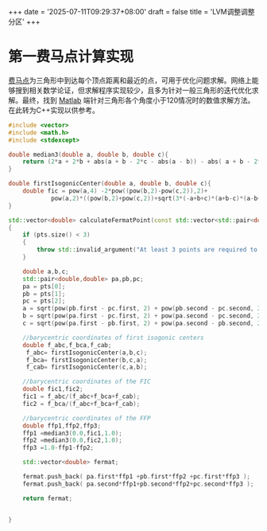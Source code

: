 +++
date = '2025-07-11T09:29:37+08:00'
draft = false
title = 'LVM调整调整分区'
+++
# 第一费马点计算实现

[费马点](https://en.wikipedia.org/wiki/Fermat_point)为三角形中到达每个顶点距离和最近的点，可用于优化问题求解。网络上能够搜到相关数学论证，但求解程序实现较少，且多为针对一般三角形的迭代优化求解。最终，找到 [Matlab](https://demonstrations.wolfram.com/FirstFermatPointAndIsogonicCenterOfATriangle/) 端针对三角形各个角度小于120情况时的数值求解方法。在此转为C++实现以供参考。

```C++
#include <vector>
#include <math.h>
#include <stdexcept>

double median3(double a, double b, double c){
    return (2*a + 2*b + abs(a + b - 2*c - abs(a - b)) - abs( a + b - 2*c + abs(a - b)))/4;
}

double firstIsogonicCenter(double a, double b, double c){
    double fic = pow(a,4) -2*pow((pow(b,2)-pow(c,2)),2)+ 
            pow(a,2)*((pow(b,2)+pow(c,2))+sqrt(3*(-a+b+c)*(a+b-c)*(a-b+c)*(a+b+c)));
}

std::vector<double> calculateFermatPoint(const std::vector<std::pair<double, double>> &pts)
{
    if (pts.size() < 3)
    {
        throw std::invalid_argument("At least 3 points are required to calculate the Fermat point.");
    }

    double a,b,c;
    std::pair<double,double> pa,pb,pc;
    pa = pts[0];
    pb = pts[1];
    pc = pts[2];
    a = sqrt(pow(pb.first - pc.first, 2) + pow(pb.second - pc.second, 2));
    b = sqrt(pow(pa.first - pc.first, 2) + pow(pa.second - pc.second, 2));
    c = sqrt(pow(pa.first - pb.first, 2) + pow(pa.second - pb.second, 2));

    //barycentric coordinates of first isogonic centers
    double f_abc,f_bca,f_cab;
     f_abc= firstIsogonicCenter(a,b,c);
     f_bca= firstIsogonicCenter(b,c,a);
     f_cab= firstIsogonicCenter(c,a,b);

    //barycentric coordinates of the FIC
    double fic1,fic2;
    fic1 = f_abc/(f_abc+f_bca+f_cab);
    fic2 = f_bca/(f_abc+f_bca+f_cab);

    //barycentric coordinates of the FFP
    double ffp1,ffp2,ffp3;
    ffp1 =median3(0.0,fic1,1.0);
    ffp2 =median3(0.0,fic2,1.0);
    ffp3 =1.0-ffp1-ffp2;

    std::vector<double> fermat;

    fermat.push_back( pa.first*ffp1 +pb.first*ffp2 +pc.first*ffp3 );
    fermat.push_back( pa.second*ffp1+pb.second*ffp2+pc.second*ffp3 );

    return fermat;


}
```



